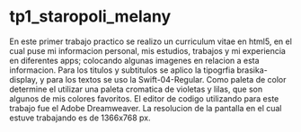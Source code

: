 # tp1_staropoli_melany
En este primer trabajo practico se realizo un curriculum vitae en html5, en el cual puse mi informacion personal, mis estudios, trabajos y mi experiencia en diferentes apps; colocando algunas imagenes en relacion a esta informacion. 
Para los titulos y subtitulos se aplico la tipogrfia brasika-display, y para los textos se uso la Swift-04-Regular. Como paleta de color determine el utilizar una paleta cromatica de violetas y lilas, que son algunos de mis colores favoritos.
El editor de codigo utilizando para este trabajo fue el Adobe Dreamweaver.
La resolucion de la pantalla en el cual estuve trabajando es de 1366x768 px.
